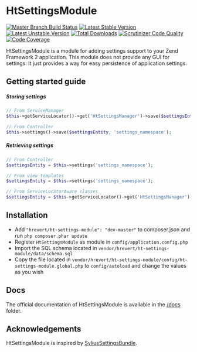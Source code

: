 HtSettingsModule
====================
[![Master Branch Build Status](https://api.travis-ci.org/hrevert/HtSettingsModule.svg)](http://travis-ci.org/hrevert/HtSettingsModule)
[![Latest Stable Version](https://poser.pugx.org/hrevert/ht-settings-module/v/stable.png)](https://packagist.org/packages/hrevert/ht-settings-module)
[![Latest Unstable Version](https://poser.pugx.org/hrevert/ht-settings-module/v/unstable.png)](https://packagist.org/packages/hrevert/ht-settings-module)
[![Total Downloads](https://poser.pugx.org/hrevert/ht-settings-module/downloads.png)](https://packagist.org/packages/hrevert/ht-settings-module)
[![Scrutinizer Code Quality](https://scrutinizer-ci.com/g/hrevert/HtSettingsModule/badges/quality-score.png?b=master)](https://scrutinizer-ci.com/g/hrevert/HtSettingsModule/?branch=master)
[![Code Coverage](https://scrutinizer-ci.com/g/hrevert/HtSettingsModule/badges/coverage.png?b=master)](https://scrutinizer-ci.com/g/hrevert/HtSettingsModule/?branch=master)

HtSettingsModule is a module for adding settings support to your Zend Framework 2 application.
This module does not provide any GUI for settings. It just provides a way for easy persistence of application settings.

## Getting started guide
##### Storing settings
```php
// From ServiceManager
$this->getServiceLocator()->get('HtSettingsManager')->save($settingsEntity, 'settings_namespace');

// From Controller
$this->settings()->save($settingsEntity, 'settings_namespace');
```
##### Retrieving settings
```php
// From Controller
$settingsEntity = $this->settings('settings_namespace');

// From view templates
$settingsEntity = $this->settings('settings_namespace');

// From ServiceLocatorAware classes
$settingsEntity = $this->getServiceLocator()->get('HtSettingsManager')->getSettings('settings_namespace');
```

## Installation
* Add `"hrevert/ht-settings-module": "dev-master"` to composer.json and run `php composer.phar update`
* Register `HtSettingsModule` as module in `config/application.config.php`
* Import the SQL schema located in `vendor/hrevert/ht-settings-module/data/schema.sql`
* Copy the file located in `vendor/hrevert/ht-settings-module/config/ht-settings-module.global.php` to `config/autoload` and change the values as you wish

## Docs
The official documentation of HtSettingsModule is available in the [/docs](/docs) folder.

## Acknowledgements
HtSettingsModule is inspired by [SyliusSettingsBundle](https://github.com/Sylius/SyliusSettingsBundle).
